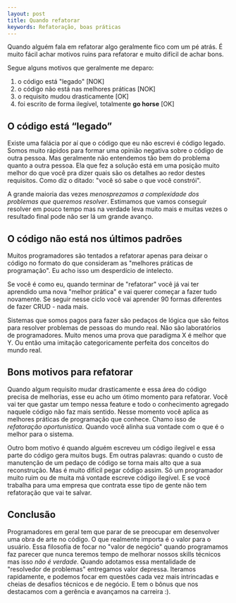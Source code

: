```yaml
---
layout: post
title: Quando refatorar
keywords: Refatoração, boas práticas
---
```


Quando alguém fala em refatorar algo geralmente fico com um pé
atrás. É muito fácil achar motivos ruins para refatorar e muito
difícil de achar bons.

Segue alguns motivos que geralmente me deparo:

1. o código está "legado" [NOK]
2. o código não está nas melhores práticas [NOK]
3. o requisito mudou drasticamente [OK]
4. foi escrito de forma ilegível, totalmente **go horse** [OK]

## O código está “legado”

Existe uma falácia por aí que o código que eu não escrevi é código
legado. Somos muito rápidos para formar uma opinião negativa sobre
o código de outra pessoa. Mas geralmente não entendemos tão bem do
problema quanto a outra pessoa. Ela que fez a solução está em uma
posição muito melhor do que você pra dizer quais são os detalhes ao
redor destes requisitos. Como diz o ditado: "você só sabe o que você
constrói".

A grande maioria das vezes *menosprezamos a complexidade dos
problemas que queremos resolver*. Estimamos que
vamos conseguir resolver em pouco tempo mas na verdade leva muito
mais e muitas vezes o resultado final pode não ser lá um grande
avanço. 

## O código não está nos últimos padrões

Muitos programadores são tentados a refatorar apenas para deixar
o código no formato do que consideram as "melhores práticas de
programação". Eu acho isso um desperdício de intelecto.

Se você é como eu, quando terminar de "refatorar" você já vai ter
aprendido uma nova "melhor prática" e vai querer começar a fazer tudo
novamente. Se seguir nesse ciclo você vai aprender 90 formas diferentes
de fazer CRUD - nada mais.

Sistemas que somos pagos para fazer são pedaços de lógica que são
feitos para resolver problemas de pessoas do mundo real. Não são
laboratórios de programadores. Muito menos uma prova que paradigma
X é melhor que Y. Ou então uma imitação categoricamente perfeita dos conceitos do mundo real.

## Bons motivos para refatorar

Quando algum requisito mudar drasticamente e essa área do código
precisa de melhorias, esse eu acho um ótimo momento para refatorar.
Você vai ter que gastar um tempo nessa feature e todo o conhecimento
agregado naquele código não faz mais sentido. Nesse momento você
aplica as melhores práticas de programação que conhece. Chamo isso de
*refatoração oportunística*. Quando você alinha sua vontade com o
que é o melhor para o sistema.

Outro bom motivo é quando alguém escreveu um código ilegível e
essa parte do código gera muitos bugs. Em outras palavras: quando
o custo de manutenção de um pedaço de código se torna mais alto
que a sua reconstrução. Mas é muito difícil pegar código assim.
Só um programador muito ruim ou de muita má vontade escreve código
ilegível. E se você trabalha para uma empresa que contrata esse tipo
de gente não tem refatoração que vai te salvar.

## Conclusão

Programadores em geral tem que parar de se preocupar em desenvolver
uma obra de arte no código. O que realmente importa é o valor para
o usuário. Essa filosofia de focar no "valor de negócio" quando
programamos faz parecer que nunca teremos tempo de melhorar nossos
skills técnicos mas isso *não é verdade*. Quando adotamos essa
mentalidade de "resolvedor de problemas" entregamos valor depressa.
Iteramos rapidamente, e podemos focar em questões cada vez mais
intrincadas e cheias de desafios técnicos e de negócio. E tem o bônus
que nos destacamos com a gerência e avançamos na carreira :).
